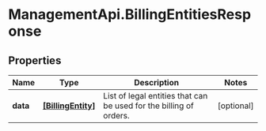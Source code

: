 # ManagementApi.BillingEntitiesResponse

## Properties

Name | Type | Description | Notes
------------ | ------------- | ------------- | -------------
**data** | [**[BillingEntity]**](BillingEntity.md) | List of legal entities that can be used for the billing of orders. | [optional] 


